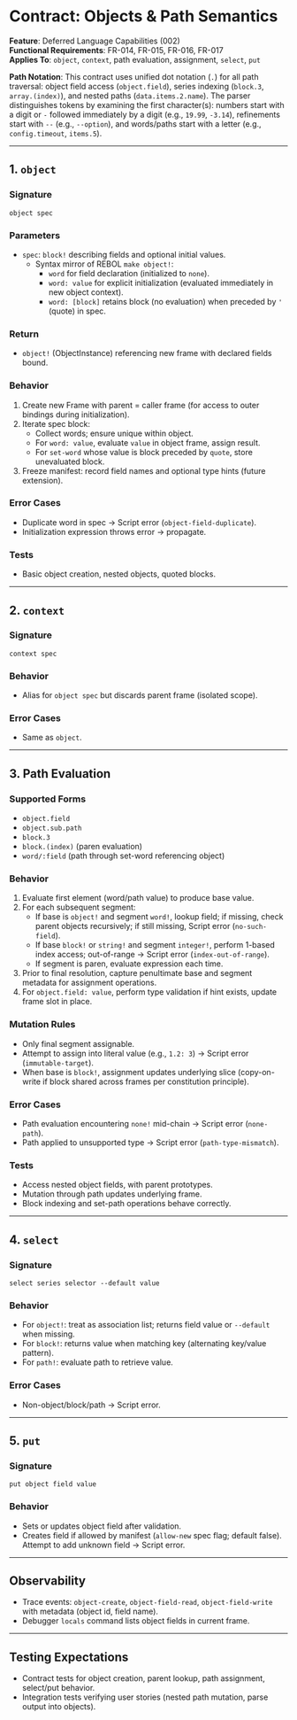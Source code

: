 # Contract: Objects & Path Semantics

**Feature**: Deferred Language Capabilities (002)  
**Functional Requirements**: FR-014, FR-015, FR-016, FR-017  
**Applies To**: `object`, `context`, path evaluation, assignment, `select`, `put`

**Path Notation**: This contract uses unified dot notation (`.`) for all path traversal: object field access (`object.field`), series indexing (`block.3`, `array.(index)`), and nested paths (`data.items.2.name`). The parser distinguishes tokens by examining the first character(s): numbers start with a digit or `-` followed immediately by a digit (e.g., `19.99`, `-3.14`), refinements start with `--` (e.g., `--option`), and words/paths start with a letter (e.g., `config.timeout`, `items.5`).

---

## 1. `object`

### Signature
```
object spec
```

### Parameters
- `spec`: `block!` describing fields and optional initial values.
  - Syntax mirror of REBOL `make object!`:
    - `word` for field declaration (initialized to `none`).
    - `word: value` for explicit initialization (evaluated immediately in new object context).
    - `word: [block]` retains block (no evaluation) when preceded by `'` (quote) in spec.

### Return
- `object!` (ObjectInstance) referencing new frame with declared fields bound.

### Behavior
1. Create new Frame with parent = caller frame (for access to outer bindings during initialization).
2. Iterate spec block:
   - Collect words; ensure unique within object.
   - For `word: value`, evaluate `value` in object frame, assign result.
   - For `set-word` whose value is block preceded by `quote`, store unevaluated block.
3. Freeze manifest: record field names and optional type hints (future extension).

### Error Cases
- Duplicate word in spec → Script error (`object-field-duplicate`).
- Initialization expression throws error → propagate.

### Tests
- Basic object creation, nested objects, quoted blocks.

---

## 2. `context`

### Signature
```
context spec
```

### Behavior
- Alias for `object spec` but discards parent frame (isolated scope).

### Error Cases
- Same as `object`.

---

## 3. Path Evaluation

### Supported Forms
- `object.field`
- `object.sub.path`
- `block.3`
- `block.(index)` (paren evaluation)
- `word/:field` (path through set-word referencing object)

### Behavior
1. Evaluate first element (word/path value) to produce base value.
2. For each subsequent segment:
   - If base is `object!` and segment `word!`, lookup field; if missing, check parent objects recursively; if still missing, Script error (`no-such-field`).
   - If base `block!` or `string!` and segment `integer!`, perform 1-based index access; out-of-range → Script error (`index-out-of-range`).
   - If segment is paren, evaluate expression each time.
3. Prior to final resolution, capture penultimate base and segment metadata for assignment operations.
4. For `object.field: value`, perform type validation if hint exists, update frame slot in place.

### Mutation Rules
- Only final segment assignable.
- Attempt to assign into literal value (e.g., `1.2: 3`) → Script error (`immutable-target`).
- When base is `block!`, assignment updates underlying slice (copy-on-write if block shared across frames per constitution principle).

### Error Cases
- Path evaluation encountering `none!` mid-chain → Script error (`none-path`).
- Path applied to unsupported type → Script error (`path-type-mismatch`).

### Tests
- Access nested object fields, with parent prototypes.
- Mutation through path updates underlying frame.
- Block indexing and set-path operations behave correctly.

---

## 4. `select`

### Signature
```
select series selector --default value
```

### Behavior
- For `object!`: treat as association list; returns field value or `--default` when missing.
- For `block!`: returns value when matching key (alternating key/value pattern).
- For `path!`: evaluate path to retrieve value.

### Error Cases
- Non-object/block/path → Script error.

---

## 5. `put`

### Signature
```
put object field value
```

### Behavior
- Sets or updates object field after validation.
- Creates field if allowed by manifest (`allow-new` spec flag; default false). Attempt to add unknown field → Script error.

---

## Observability

- Trace events: `object-create`, `object-field-read`, `object-field-write` with metadata (object id, field name).
- Debugger `locals` command lists object fields in current frame.

---

## Testing Expectations

- Contract tests for object creation, parent lookup, path assignment, select/put behavior.
- Integration tests verifying user stories (nested path mutation, parse output into objects).
